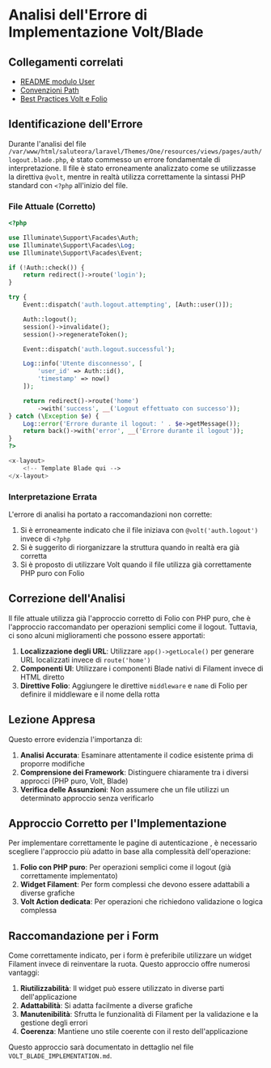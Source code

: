 # Analisi dell'Errore di Implementazione Volt/Blade

## Collegamenti correlati
- [README modulo User](./README.md)
- [Convenzioni Path](./PATH_CONVENTIONS.md)
- [Best Practices Volt e Folio](../../Xot/docs/VOLT_FOLIO_BEST_PRACTICES.md)

## Identificazione dell'Errore

Durante l'analisi del file `/var/www/html/saluteora/laravel/Themes/One/resources/views/pages/auth/logout.blade.php`, è stato commesso un errore fondamentale di interpretazione. Il file è stato erroneamente analizzato come se utilizzasse la direttiva `@volt`, mentre in realtà utilizza correttamente la sintassi PHP standard con `<?php` all'inizio del file.

### File Attuale (Corretto)

```php
<?php

use Illuminate\Support\Facades\Auth;
use Illuminate\Support\Facades\Log;
use Illuminate\Support\Facades\Event;

if (!Auth::check()) {
    return redirect()->route('login');
}

try {
    Event::dispatch('auth.logout.attempting', [Auth::user()]);

    Auth::logout();
    session()->invalidate();
    session()->regenerateToken();

    Event::dispatch('auth.logout.successful');

    Log::info('Utente disconnesso', [
        'user_id' => Auth::id(),
        'timestamp' => now()
    ]);

    return redirect()->route('home')
        ->with('success', __('Logout effettuato con successo'));
} catch (\Exception $e) {
    Log::error('Errore durante il logout: ' . $e->getMessage());
    return back()->with('error', __('Errore durante il logout'));
}
?>

<x-layout>
    <!-- Template Blade qui -->
</x-layout>
```

### Interpretazione Errata

L'errore di analisi ha portato a raccomandazioni non corrette:

1. Si è erroneamente indicato che il file iniziava con `@volt('auth.logout')` invece di `<?php`
2. Si è suggerito di riorganizzare la struttura quando in realtà era già corretta
3. Si è proposto di utilizzare Volt quando il file utilizza già correttamente PHP puro con Folio

## Correzione dell'Analisi

Il file attuale utilizza già l'approccio corretto di Folio con PHP puro, che è l'approccio raccomandato per operazioni semplici come il logout. Tuttavia, ci sono alcuni miglioramenti che possono essere apportati:

1. **Localizzazione degli URL**: Utilizzare `app()->getLocale()` per generare URL localizzati invece di `route('home')`
2. **Componenti UI**: Utilizzare i componenti Blade nativi di Filament invece di HTML diretto
3. **Direttive Folio**: Aggiungere le direttive `middleware` e `name` di Folio per definire il middleware e il nome della rotta

## Lezione Appresa

Questo errore evidenzia l'importanza di:

1. **Analisi Accurata**: Esaminare attentamente il codice esistente prima di proporre modifiche
2. **Comprensione dei Framework**: Distinguere chiaramente tra i diversi approcci (PHP puro, Volt, Blade)
3. **Verifica delle Assunzioni**: Non assumere che un file utilizzi un determinato approccio senza verificarlo

## Approccio Corretto per l'Implementazione

Per implementare correttamente le pagine di autenticazione , è necessario scegliere l'approccio più adatto in base alla complessità dell'operazione:

1. **Folio con PHP puro**: Per operazioni semplici come il logout (già correttamente implementato)
2. **Widget Filament**: Per form complessi che devono essere adattabili a diverse grafiche
3. **Volt Action dedicata**: Per operazioni che richiedono validazione o logica complessa

## Raccomandazione per i Form

Come correttamente indicato, per i form è preferibile utilizzare un widget Filament invece di reinventare la ruota. Questo approccio offre numerosi vantaggi:

1. **Riutilizzabilità**: Il widget può essere utilizzato in diverse parti dell'applicazione
2. **Adattabilità**: Si adatta facilmente a diverse grafiche
3. **Manutenibilità**: Sfrutta le funzionalità di Filament per la validazione e la gestione degli errori
4. **Coerenza**: Mantiene uno stile coerente con il resto dell'applicazione

Questo approccio sarà documentato in dettaglio nel file `VOLT_BLADE_IMPLEMENTATION.md`.
